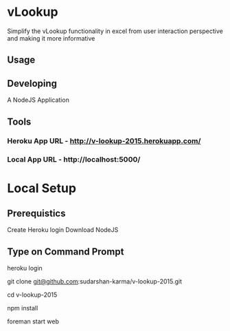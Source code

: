 # vLookup
Simplify the vLookup functionality in excel from user interaction perspective and making it more informative


## Usage


## Developing
A NodeJS Application

## Tools


### Heroku App URL - http://v-lookup-2015.herokuapp.com/

### Local App URL - http://localhost:5000/

# Local Setup

## Prerequistics
Create Heroku login
Download NodeJS

## Type on Command Prompt

heroku login 

git clone git@github.com:sudarshan-karma/v-lookup-2015.git

cd v-lookup-2015

npm install

foreman start web

#